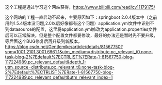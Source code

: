 这个工程是通过学习这个网站获得，https://www.bilibili.com/read/cv11179175/

这个网站的工程一直启动不起来，主要原因如下：springboot 2.0.4版本中（之前用的1.5.4版本没问题,2.0以后好像都有这个问题）application.yml文件中识别不到datasource的配置，这里将application.yml修改为application.properties文件后可以正常解决，但是整个配置文件都要修改，最好的办法还是暂时先不要升级，等后面这个BUG修复后再升级到新版本。
https://blog.csdn.net/Gentlemike/article/details/81567750?spm=1001.2101.3001.6661.1&utm_medium=distribute.pc_relevant_t0.none-task-blog-2%7Edefault%7ECTRLIST%7ERate-1-81567750-blog-117224989.pc_relevant_default&depth_1-utm_source=distribute.pc_relevant_t0.none-task-blog-2%7Edefault%7ECTRLIST%7ERate-1-81567750-blog-117224989.pc_relevant_default&utm_relevant_index=1

